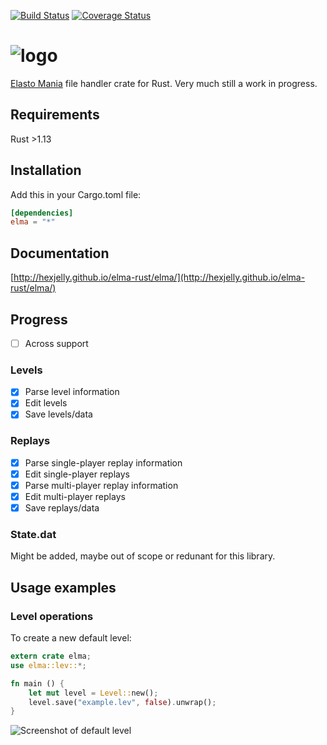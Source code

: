 [![Build Status](https://travis-ci.org/hexjelly/elma-rust.svg?branch=master)](https://travis-ci.org/hexjelly/elma-rust) [![Coverage Status](https://coveralls.io/repos/github/hexjelly/elma-rust/badge.svg?branch=master)](https://coveralls.io/github/hexjelly/elma-rust?branch=master)

# ![logo](http://i.imgur.com/4Pg7LyG.png)

[Elasto Mania](http://elmaonline.net/) file handler crate for Rust.
Very much still a work in progress.

## Requirements

Rust >1.13

## Installation

Add this in your Cargo.toml file:

```toml
[dependencies]
elma = "*"
```

## Documentation

[http://hexjelly.github.io/elma-rust/elma/](http://hexjelly.github.io/elma-rust/elma/)

## Progress

-   [ ] Across support

### Levels

-   [x] Parse level information
-   [x] Edit levels
-   [x] Save levels/data

### Replays

-   [x] Parse single-player replay information
-   [x] Edit single-player replays
-   [x] Parse multi-player replay information
-   [x] Edit multi-player replays
-   [x] Save replays/data

### State.dat

Might be added, maybe out of scope or redunant for this library.

## Usage examples

### Level operations

To create a new default level:

```rust
extern crate elma;
use elma::lev::*;

fn main () {
    let mut level = Level::new();
    level.save("example.lev", false).unwrap();
}
```

![Screenshot of default level](http://i.imgur.com/TGSo1h4.png)
